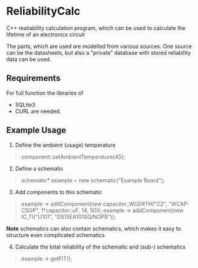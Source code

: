 # ReliabilityCalc
C++ realiability calculation program, which can be used to calculate the lifetime of an electronics circuit

The parts, which are used are modelled from various sources. One source can be the datasheets, but also a "private" database with stored reliability data can be used.

## Requirements
For full function the libraries of 
* SQLite3
* CURL
are needed.

## Example Usage
1. Define the ambient (usage) temperature
> component::setAmbientTemperature(45);

2. Define a schematic
> schematic* example = new schematic("Example Board");

3. Add components to this schematic
> example -> addComponent(new capacitor_WUERTH("C2", "WCAP-CSGP",  1*capacitor::uF, 14, 50));
> example -> addComponent(new IC_TI("U101", "DS15EA101SQ/NOPB"));

**Note** schematics can also contain schematics, which makes it easy to structure even complicated schematics

4. Calculate the total reliability of the schematic and (sub-) schematics
> example -> getFIT();


